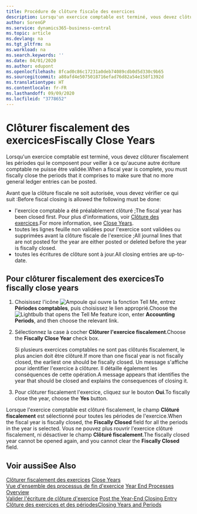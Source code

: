 ```yaml
---
title: Procédure de clôture fiscale des exercices
description: Lorsqu'un exercice comptable est terminé, vous devez clôturer fiscalement les périodes qui le composent pour veiller à ce qu'aucune autre écriture comptable ne puisse être validée.
author: SorenGP
ms.service: dynamics365-business-central
ms.topic: article
ms.devlang: na
ms.tgt_pltfrm: na
ms.workload: na
ms.search.keywords: ''
ms.date: 04/01/2020
ms.author: edupont
ms.openlocfilehash: 8fcad0c86c17231a0deb74089cdb0d5d330c9b65
ms.sourcegitcommit: a80afd4e5075018716efad76d82a54e158f1392d
ms.translationtype: HT
ms.contentlocale: fr-FR
ms.lasthandoff: 09/09/2020
ms.locfileid: "3778652"
---
```

# <a name="fiscally-close-years"></a><span data-ttu-id="67bdf-103">Clôturer fiscalement des exercices</span><span class="sxs-lookup"><span data-stu-id="67bdf-103">Fiscally Close Years</span></span>
<span data-ttu-id="67bdf-104">Lorsqu'un exercice comptable est terminé, vous devez clôturer fiscalement les périodes qui le composent pour veiller à ce qu'aucune autre écriture comptable ne puisse être validée.</span><span class="sxs-lookup"><span data-stu-id="67bdf-104">When a fiscal year is complete, you must fiscally close the periods that it comprises to make sure that no more general ledger entries can be posted.</span></span>  

<span data-ttu-id="67bdf-105">Avant que la clôture fiscale ne soit autorisée, vous devez vérifier ce qui suit :</span><span class="sxs-lookup"><span data-stu-id="67bdf-105">Before fiscal closing is allowed the following must be done:</span></span>  

- <span data-ttu-id="67bdf-106">l'exercice comptable a été préalablement clôturé ;</span><span class="sxs-lookup"><span data-stu-id="67bdf-106">The fiscal year has been closed first.</span></span> <span data-ttu-id="67bdf-107">Pour plus d'informations, voir [Clôture des exercices](how-to-close-years.md).</span><span class="sxs-lookup"><span data-stu-id="67bdf-107">For more information, see [Close Years](how-to-close-years.md).</span></span>  
- <span data-ttu-id="67bdf-108">toutes les lignes feuille non validées pour l'exercice sont validées ou supprimées avant la clôture fiscale de l'exercice ;</span><span class="sxs-lookup"><span data-stu-id="67bdf-108">All journal lines that are not posted for the year are either posted or deleted before the year is fiscally closed.</span></span>
- <span data-ttu-id="67bdf-109">toutes les écritures de clôture sont à jour.</span><span class="sxs-lookup"><span data-stu-id="67bdf-109">All closing entries are up-to-date.</span></span>  

## <a name="to-fiscally-close-years"></a><span data-ttu-id="67bdf-110">Pour clôturer fiscalement des exercices</span><span class="sxs-lookup"><span data-stu-id="67bdf-110">To fiscally close years</span></span>  

1.  <span data-ttu-id="67bdf-111">Choisissez l'icône ![Ampoule qui ouvre la fonction Tell Me](../../media/ui-search/search_small.png "Dites-moi ce que vous voulez faire"), entrez **Périodes comptables**, puis choisissez le lien approprié.</span><span class="sxs-lookup"><span data-stu-id="67bdf-111">Choose the ![Lightbulb that opens the Tell Me feature](../../media/ui-search/search_small.png "Tell me what you want to do") icon, enter **Accounting Periods**, and then choose the relevant link.</span></span>  
2.  <span data-ttu-id="67bdf-112">Sélectionnez la case à cocher **Clôturer l'exercice fiscalement**.</span><span class="sxs-lookup"><span data-stu-id="67bdf-112">Choose the **Fiscally Close Year** check box.</span></span>  

    <span data-ttu-id="67bdf-113">Si plusieurs exercices comptables ne sont pas clôturés fiscalement, le plus ancien doit être clôturé.</span><span class="sxs-lookup"><span data-stu-id="67bdf-113">If more than one fiscal year is not fiscally closed, the earliest one should be fiscally closed.</span></span> <span data-ttu-id="67bdf-114">Un message s'affiche pour identifier l'exercice à clôturer. Il détaille également les conséquences de cette opération.</span><span class="sxs-lookup"><span data-stu-id="67bdf-114">A message appears that identifies the year that should be closed and explains the consequences of closing it.</span></span>  

3.  <span data-ttu-id="67bdf-115">Pour clôturer fiscalement l'exercice, cliquez sur le bouton **Oui**.</span><span class="sxs-lookup"><span data-stu-id="67bdf-115">To fiscally close the year, choose the **Yes** button.</span></span>  

<span data-ttu-id="67bdf-116">Lorsque l'exercice comptable est clôturé fiscalement, le champ **Clôturé fiscalement** est sélectionné pour toutes les périodes de l'exercice.</span><span class="sxs-lookup"><span data-stu-id="67bdf-116">When the fiscal year is fiscally closed, the **Fiscally Closed** field for all the periods in the year is selected.</span></span> <span data-ttu-id="67bdf-117">Vous ne pouvez plus rouvrir l'exercice clôturé fiscalement, ni désactiver le champ **Clôturé fiscalement**.</span><span class="sxs-lookup"><span data-stu-id="67bdf-117">The fiscally closed year cannot be opened again, and you cannot clear the **Fiscally Closed** field.</span></span>  

## <a name="see-also"></a><span data-ttu-id="67bdf-118">Voir aussi</span><span class="sxs-lookup"><span data-stu-id="67bdf-118">See Also</span></span>  
 <span data-ttu-id="67bdf-119">[Clôturer fiscalement des exercices](how-to-close-years.md) </span><span class="sxs-lookup"><span data-stu-id="67bdf-119">[Close Years](how-to-close-years.md) </span></span>  
 <span data-ttu-id="67bdf-120">[Vue d'ensemble des processus de fin d'exercice](year-end-processes-overview.md) </span><span class="sxs-lookup"><span data-stu-id="67bdf-120">[Year End Processes Overview](year-end-processes-overview.md) </span></span>  
 <span data-ttu-id="67bdf-121">[Valider l'écriture de clôture d'exercice](how-to-post-the-year-end-closing-entry.md) </span><span class="sxs-lookup"><span data-stu-id="67bdf-121">[Post the Year-End Closing Entry](how-to-post-the-year-end-closing-entry.md) </span></span>  
 [<span data-ttu-id="67bdf-122">Clôture des exercices et des périodes</span><span class="sxs-lookup"><span data-stu-id="67bdf-122">Closing Years and Periods</span></span>](../../year-close-years-periods.md)
